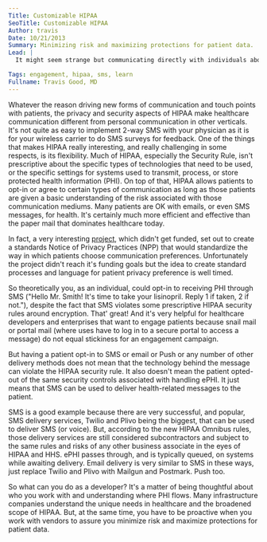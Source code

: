 ```yaml
---
Title: Customizable HIPAA
SeoTitle: Customizable HIPAA
Author: travis
Date: 10/21/2013
Summary: Minimizing risk and maximizing protections for patient data.
Lead: |
  It might seem strange but communicating directly with individuals about their health is a pretty new concept. It's part of larger trends in healthcare that put the patient in more control of their data, and make the patient a more informed and active member of the care team. Patient activation and engagement are not the subjects of this post, though they are near and dear to our hearts at Catalyze.

Tags: engagement, hipaa, sms, learn
Fullname: Travis Good, MD
---
```

Whatever the reason driving new forms of communication and touch points with patients, the privacy and security aspects of HIPAA make healthcare communication different from personal communication in other verticals. It's not quite as easy to implement 2-way SMS with your physician as it is for your wireless carrier to do SMS surveys for feedback. One of the things that makes HIPAA really interesting, and really challenging in some respects, is its flexibility. Much of HIPAA, especially the Security Rule, isn't prescriptive about the specific types of technologies that need to be used, or the specific settings for systems used to transmit, process, or store protected health information (PHI). On top of that, HIPAA allows patients to opt-in or agree to certain types of communication as long as those patients are given a basic understanding of the risk associated with those communication mediums. Many patients are OK with emails, or even SMS messages, for health. It's certainly much more efficient and effective than the paper mail that dominates healthcare today.

In fact, a very interesting [project](http://www.medstartr.com/projects/188-hacking-hipaa), which didn't get funded, set out to create a standards Notice of Privacy Practices (NPP) that would standardize the way in which patients choose communication preferences. Unfortunately the project didn't reach it's funding goals but the idea to create standard processes and language for patient privacy preference is well timed.

So theoretically you, as an individual, could opt-in to receiving PHI through SMS ("Hello Mr. Smith! It's time to take your lisinopril. Reply 1 if taken, 2 if not."), despite the fact that SMS violates some prescriptive HIPAA security rules around encryption. That' great! And it's very helpful for healthcare developers and enterprises that want to engage patients because snail mail or portal mail (where uses have to log in to a secure portal to access a message) do not equal stickiness for an engagement campaign.

But having a patient opt-in to SMS or email or Push or any number of other delivery methods does not mean that the technology behind the message can violate the HIPAA security rule. It also doesn't mean the patient opted-out of the same security controls associated with handling ePHI. It just means that SMS can be used to deliver health-related messages to the patient.

SMS is a good example because there are very successful, and popular, SMS delivery services, Twilio and Plivo being the biggest, that can be used to deliver SMS (or voice). But, according to the new HIPAA Omnibus rules, those delivery services are still considered subcontractors and subject to the same rules and risks of any other business associate in the eyes of HIPAA and HHS. ePHI passes through, and is typically queued, on systems while awaiting delivery. Email delivery is very similar to SMS in these ways, just replace Twilio and Plivo with Mailgun and Postmark. Push too.

So what can you do as a developer? It's a matter of being thoughtful about who you work with and understanding where PHI flows. Many infrastructure companies understand the unique needs in healthcare and the broadened scope of HIPAA. But, at the same time, you have to be proactive when you work with vendors to assure you minimize risk and maximize protections for patient data.

